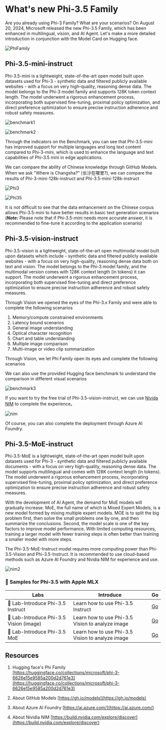 # **What's new Phi-3.5 Family**

Are you already using Phi-3 Family? What are your scenarios? On August 20, 2024, Microsoft released the new Phi-3.5 Family, which has been enhanced in multilingual, vision, and AI Agent. Let's make a more detailed introduction in conjunction with the Model Card on Hugging face.

![PhiFamily](../../../imgs/08/Phi35/01/Phi3getstarted.png)


## **Phi-3.5-mini-instruct**

Phi-3.5-mini is a lightweight, state-of-the-art open model built upon datasets used for Phi-3 - synthetic data and filtered publicly available websites - with a focus on very high-quality, reasoning dense data. The model belongs to the Phi-3 model family and supports 128K token context length. The model underwent a rigorous enhancement process, incorporating both supervised fine-tuning, proximal policy optimization, and direct preference optimization to ensure precise instruction adherence and robust safety measures.

![benchmark1](../../../imgs/08/Phi35/01/benchmark1.png)

![benchmark2](../../../imgs/08/Phi35/01/benchmark2.png)

Through the indicators on the Benchmark, you can see that Phi-3.5-mini has improved support for multiple languages ​​and long text content compared to Phi-3-mini, which is used to enhance the language and text capabilities of Phi-3.5 mini in edge applications.

We can compare the ability of Chinese knowledge through GitHub Models. When we ask "Where is Changsha?" (长沙在哪里?), we can compare the results of Phi-3-mini-128k-instruct and Phi-3.5-mini-128k-instruct


![Phi3](../../../imgs/08/Phi35/01/gh3.png)

![Phi35](../../../imgs/08/Phi35/01/gh35.png)

It is not difficult to see that the data enhancement on the Chinese corpus allows Phi-3.5-mini to have better results in basic text generation scenarios (***Note:*** Please note that if Phi-3.5-mini needs more accurate answer, it is recommended to fine-tune it according to the application scenario)

## **Phi-3.5-vision-instruct**

Phi-3.5-vision is a lightweight, state-of-the-art open multimodal model built upon datasets which include - synthetic data and filtered publicly available websites - with a focus on very high-quality, reasoning dense data both on text and vision. The model belongs to the Phi-3 model family, and the multimodal version comes with 128K context length (in tokens) it can support. The model underwent a rigorous enhancement process, incorporating both supervised fine-tuning and direct preference optimization to ensure precise instruction adherence and robust safety measures.

Through Vision we opened the eyes of the Phi-3.x Family and were able to complete the following scenarios

1. Memory/compute constrained environments
2. Latency bound scenarios
3. General image understanding
4. Optical character recognition
5. Chart and table understanding
6. Multiple image comparison
7. Multi-image or video clip summarization

Through Vision, we let Phi Family open its eyes and complete the following scenarios

We can also use the provided Hugging face benchmark to understand the comparison in different visual scenarios

![benchmark3](../../../imgs/08/Phi35/01/benchmark3.png)

If you want to try the free trial of Phi-3.5-vision-instruct, we can use [Nivida NIM](https://build.nvidia.com/microsoft/phi-3_5-vision-instruct) to complete the experience。


![nim](../../../imgs/08/Phi35/01/nim.png)

Of course, you can also complete the deployment through Azure AI Foundry.

## **Phi-3.5-MoE-instruct**

Phi-3.5-MoE is a lightweight, state-of-the-art open model built upon datasets used for Phi-3 - synthetic data and filtered publicly available documents - with a focus on very high-quality, reasoning dense data. The model supports multilingual and comes with 128K context length (in tokens). The model underwent a rigorous enhancement process, incorporating supervised fine-tuning, proximal policy optimization, and direct preference optimization to ensure precise instruction adherence and robust safety measures.

With the development of AI Agent, the demand for MoE models will gradually increase. MoE, the full name of which is Mixed Expert Models, is a new model formed by mixing multiple expert models. MOE is to split the big problem first, then solve the small problems one by one, and then summarize the conclusions. Second, the model scale is one of the key factors to improve model performance. With limited computing resources, training a larger model with fewer training steps is often better than training a smaller model with more steps.

The Phi-3.5-MoE-Instruct model requires more computing power than Phi-3.5-Vision and Phi-3.5-Instruct. It is recommended to use cloud-based methods such as Azure AI Foundry and Nvidia NIM for experience and use.


![nim2](../../../imgs/08/Phi35/01/nim2.png)



### **🤖 Samples for Phi-3.5 with Apple MLX**

| Labs    | Introduce | Go |
| -------- | ------- |  ------- |
| 🚀 Lab-Introduce Phi-3.5 Instruct  | Learn how to use Phi-3.5 Instruct |  [Go](../../../code/09.UpdateSamples/Aug/phi3-instruct-demo.ipynb)    |
| 🚀 Lab-Introduce Phi-3.5 Vision (image) | Learn how to use Phi-3.5 Vision to analyze image |  [Go](../../../code/09.UpdateSamples/Aug/phi3-vision-demo.ipynb)    |
| 🚀 Lab-Introduce Phi-3.5 MoE   | Learn how to use Phi-3.5 Vision to analyze image |  [Go](../../../code/09.UpdateSamples/Aug/phi3_moe_demo.ipynb)    |


## **Resources**

1. Hugging face's Phi Family [https://huggingface.co/collections/microsoft/phi-3-6626e15e9585a200d2d761e3](https://huggingface.co/collections/microsoft/phi-3-6626e15e9585a200d2d761e3)

2. About GitHub Models [https://gh.io/models](https://gh.io/models)

3. About Azure AI Foundry [https://ai.azure.com/](https://ai.azure.com/)

4. About Nividia NIM [https://build.nvidia.com/explore/discover](https://build.nvidia.com/explore/discover)